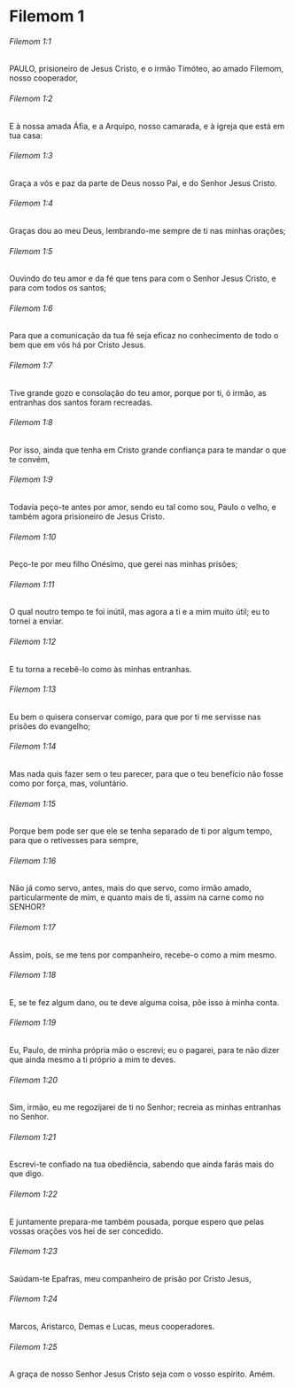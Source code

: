 # Filemom 1

###### Filemom 1:1

PAULO, prisioneiro de Jesus Cristo, e o irmão Timóteo, ao amado Filemom, nosso cooperador,

###### Filemom 1:2

E à nossa amada Áfia, e a Arquipo, nosso camarada, e à igreja que está em tua casa:

###### Filemom 1:3

Graça a vós e paz da parte de Deus nosso Pai, e do Senhor Jesus Cristo.

###### Filemom 1:4

Graças dou ao meu Deus, lembrando-me sempre de ti nas minhas orações;

###### Filemom 1:5

Ouvindo do teu amor e da fé que tens para com o Senhor Jesus Cristo, e para com todos os santos;

###### Filemom 1:6

Para que a comunicação da tua fé seja eficaz no conhecimento de todo o bem que em vós há por Cristo Jesus.

###### Filemom 1:7

Tive grande gozo e consolação do teu amor, porque por ti, ó irmão, as entranhas dos santos foram recreadas.

###### Filemom 1:8

Por isso, ainda que tenha em Cristo grande confiança para te mandar o que te convém,

###### Filemom 1:9

Todavia peço-te antes por amor, sendo eu tal como sou, Paulo o velho, e também agora prisioneiro de Jesus Cristo.

###### Filemom 1:10

Peço-te por meu filho Onésimo, que gerei nas minhas prisões;

###### Filemom 1:11

O qual noutro tempo te foi inútil, mas agora a ti e a mim muito útil; eu to tornei a enviar.

###### Filemom 1:12

E tu torna a recebê-lo como às minhas entranhas.

###### Filemom 1:13

Eu bem o quisera conservar comigo, para que por ti me servisse nas prisões do evangelho;

###### Filemom 1:14

Mas nada quis fazer sem o teu parecer, para que o teu benefício não fosse como por força, mas, voluntário.

###### Filemom 1:15

Porque bem pode ser que ele se tenha separado de ti por algum tempo, para que o retivesses para sempre,

###### Filemom 1:16

Não já como servo, antes, mais do que servo, como irmão amado, particularmente de mim, e quanto mais de ti, assim na carne como no SENHOR?

###### Filemom 1:17

Assim, pois, se me tens por companheiro, recebe-o como a mim mesmo.

###### Filemom 1:18

E, se te fez algum dano, ou te deve alguma coisa, põe isso à minha conta.

###### Filemom 1:19

Eu, Paulo, de minha própria mão o escrevi; eu o pagarei, para te não dizer que ainda mesmo a ti próprio a mim te deves.

###### Filemom 1:20

Sim, irmão, eu me regozijarei de ti no Senhor; recreia as minhas entranhas no Senhor.

###### Filemom 1:21

Escrevi-te confiado na tua obediência, sabendo que ainda farás mais do que digo.

###### Filemom 1:22

E juntamente prepara-me também pousada, porque espero que pelas vossas orações vos hei de ser concedido.

###### Filemom 1:23

Saúdam-te Epafras, meu companheiro de prisão por Cristo Jesus,

###### Filemom 1:24

Marcos, Aristarco, Demas e Lucas, meus cooperadores.

###### Filemom 1:25

A graça de nosso Senhor Jesus Cristo seja com o vosso espírito. Amém.

